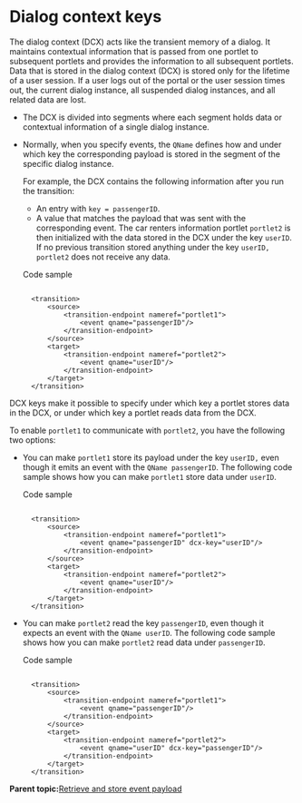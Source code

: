 # Dialog context keys

The dialog context \(DCX\) acts like the transient memory of a dialog. It maintains contextual information that is passed from one portlet to subsequent portlets and provides the information to all subsequent portlets. Data that is stored in the dialog context \(DCX\) is stored only for the lifetime of a user session. If a user logs out of the portal or the user session times out, the current dialog instance, all suspended dialog instances, and all related data are lost.

-   The DCX is divided into segments where each segment holds data or contextual information of a single dialog instance.
-   Normally, when you specify events, the `QName` defines how and under which key the corresponding payload is stored in the segment of the specific dialog instance.

    For example, the DCX contains the following information after you run the transition:

    -   An entry with `key = passengerID`.
    -   A value that matches the payload that was sent with the corresponding event.
    The car renters information portlet `portlet2` is then initialized with the data stored in the DCX under the key `userID`. If no previous transition stored anything under the key `userID, portlet2` does not receive any data.

    Code sample

    ```
    
      <transition>
          <source>
              <transition-endpoint nameref="portlet1">
                  <event qname="passengerID"/>
              </transition-endpoint>
          </source>
          <target>
              <transition-endpoint nameref="portlet2">
                  <event qname="userID"/>
              </transition-endpoint>
          </target>
      </transition>
    
    ```


DCX keys make it possible to specify under which key a portlet stores data in the DCX, or under which key a portlet reads data from the DCX.

To enable `portlet1` to communicate with `portlet2`, you have the following two options:

-   You can make `portlet1` store its payload under the key `userID,` even though it emits an event with the `QName passengerID`. The following code sample shows how you can make `portlet1` store data under `userID`.

    Code sample

    ```
    
      <transition>
          <source>
              <transition-endpoint nameref="portlet1">
                  <event qname="passengerID" dcx-key="userID"/>
              </transition-endpoint>
          </source>
          <target>
              <transition-endpoint nameref="portlet2">
                  <event qname="userID"/>
              </transition-endpoint>
          </target>
      </transition>
    
    ```

-   You can make `portlet2` read the key `passengerID`, even though it expects an event with the `QName userID`. The following code sample shows how you can make `portlet2` read data under `passengerID`.

    Code sample

    ```
    
      <transition>
          <source>
              <transition-endpoint nameref="portlet1">
                  <event qname="passengerID"/>
              </transition-endpoint>
          </source>
          <target>
              <transition-endpoint nameref="portlet2">
                  <event qname="userID" dcx-key="passengerID"/>
              </transition-endpoint>
          </target>
      </transition>
    
    ```


**Parent topic:**[Retrieve and store event payload ](../screenflow/ret_str_evnt_pyld.md)

